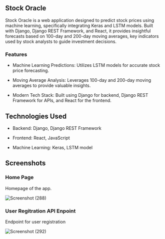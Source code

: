 ## Stock Oracle

Stock Oracle is a web application designed to predict stock prices using machine learning, specifically integrating Keras and LSTM models. Built with Django, Django REST Framework, and React, it provides insightful forecasts based on 100-day and 200-day moving averages, key indicators used by stock analysts to guide investment decisions.

### Features

 - Machine Learning Predictions: Utilizes LSTM models for accurate stock price forecasting.

 - Moving Average Analysis: Leverages 100-day and 200-day moving averages to provide valuable insights.

 - Modern Tech Stack: Built using Django for backend, Django REST Framework for APIs, and React for the frontend.


## Technologies Used

 - Backend: Django, Django REST Framework

 - Frontend: React, JavaScript

 - Machine Learning: Keras, LSTM model



## Screenshots


### Home Page
Homepage of the app.

![Screenshot (288)](https://github.com/user-attachments/assets/f006e2a3-12a6-440a-9a59-54389b083bfe)



### User Regitration API Enpoint
Endpoint for user registration

![Screenshot (292)](https://github.com/user-attachments/assets/2d78892f-e124-4f04-8f31-fc49a88be946)



